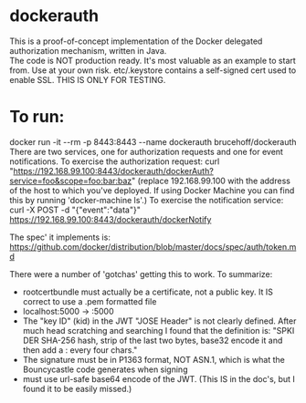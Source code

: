 # dockerauth
This is a proof-of-concept implementation of the Docker delegated authorization mechanism, written in Java.  
The code is NOT production ready.  It's most valuable as an example to start from.   Use at your own risk. 
etc/.keystore contains a self-signed cert used to enable SSL.  THIS IS ONLY FOR TESTING.


# To run:
docker run -it --rm -p 8443:8443 --name dockerauth brucehoff/dockerauth
There are two services, one for authorization requests and one for event notifications. 
To exercise the authorization request:
curl "https://192.168.99.100:8443/dockerauth/dockerAuth?service=foo&scope=foo:bar:baz"
(replace 192.168.99.100 with the address of the host to which you've deployed.  If using Docker Machine 
you can find this by running 'docker-machine ls'.)
To exercise the notification service:
curl -X POST -d "{\"event\":\"data\"}" https://192.168.99.100:8443/dockerauth/dockerNotify


The spec' it implements is:
https://github.com/docker/distribution/blob/master/docs/spec/auth/token.md


There were a number of 'gotchas' getting this to work.  To summarize:
- rootcertbundle must actually be a certificate, not a public key.  It IS correct to use a .pem formatted file
- localhost:5000 -> :5000
- The "key ID" (kid) in the JWT "JOSE Header" is not clearly defined.  After much head scratching and searching I found that the definition is: "SPKI DER SHA-256 hash, strip of the last two bytes, base32 encode it and then add a : every four chars."
- The signature must be in P1363 format, NOT ASN.1, which is what the Bouncycastle code generates when signing
- must use url-safe base64 encode of the JWT.  (This IS in the doc's, but I found it to be easily missed.)

